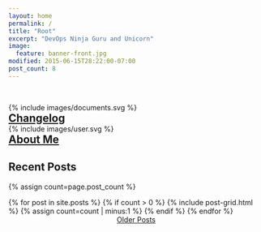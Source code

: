 ```yaml
---
layout: home
permalink: /
title: "Root"
excerpt: "DevOps Ninja Guru and Unicorn"
image:
  feature: banner-front.jpg
modified: 2015-06-15T28:22:00-07:00
post_count: 8
---
```


&nbsp;

<div class="tiles">

<div class="tile"></div>

<div class="tile">
  <div class="center">{% include images/documents.svg %}</div>
  <h2 class="center" style="margin:auto"><a href="/archive/" title="Post archive">Changelog</a></h2>
</div><!-- /.tile -->

<!--
<div class="tile">
  <h2 class="post-title">Portfolio</h2>
  <p class="post-excerpt">Being built</p>
</div><!-- /.tile -->
<!--
<div class="tile">
  <h2 class="post-title"><a href="/likes/" title="Things I like">Inspirations</a></h2>
  <p class="post-excerpt">Things that inspire and motivate me. Hopefully, this can give another perspective to my personality.</p>
</div><!-- /.tile -->

<div class="tile">
  <div class="center">{% include images/user.svg %}</div>
  <h2 class="center" style="margin:auto"><a href="/about/" title="About Carlos Meza">About Me</a></h2>
</div><!-- /.tile -->

<div class="title"></div>

</div><!-- /.tile -->

<div style="clear:both"></div>

## Recent Posts
{% assign count=page.post_count %}
<div class="tiles">
{% for post in site.posts %}
	{% if count > 0 %}
	 {% include post-grid.html %}
	 {% assign count=count | minus:1 %}
	{% endif %}
{% endfor %}
</div><!-- /.tiles -->
<div style="text-align:center">
  <a href="/archive/" class="btn">Older Posts</a>
</div><!-- /.tile -->

